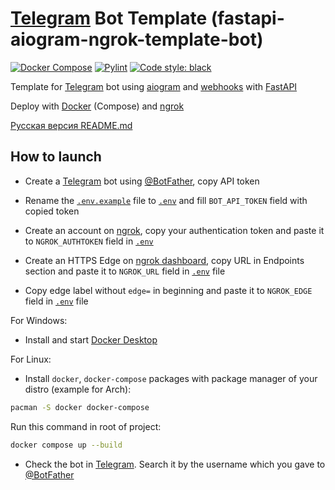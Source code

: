# [Telegram](https://telegram.org) Bot Template (fastapi-aiogram-ngrok-template-bot)

[![Docker Compose](https://github.com/amozebus/fastapi-aiogram-ngrok-template-bot/actions/workflows/docker-compose.yml/badge.svg)](https://github.com/amozebus/fastapi-aiogram-ngrok-template-bot/actions/workflows/docker-compose.yml) [![Pylint](https://github.com/amozebus/fastapi-aiogram-ngrok-template-bot/actions/workflows/pylint.yml/badge.svg)](https://github.com/amozebus/fastapi-aiogram-ngrok-template-bot/actions/workflows/pylint.yml) [![Code style: black](https://img.shields.io/badge/code%20style-black-000000.svg)](https://github.com/psf/black)

Template for [Telegram](https://telegram.org) bot using [aiogram](https://aiogram.dev) and [webhooks](https://en.wikipedia.org/wiki/Webhook) with [FastAPI](https://fastapi.tiangolo.com)

Deploy with [Docker](https://docker.com) (Compose) and [ngrok](https://ngrok.com)

[Русская версия README.md](./README.ru.md)

## How to launch 

- Create a [Telegram](https://telegram.org) bot using [@BotFather](https://t.me/BotFather), copy API token

- Rename the [`.env.example`](./.env.example) file to [`.env`](./.env) and fill `BOT_API_TOKEN` field with copied token

- Create an account on [ngrok](https://ngrok.com), copy your authentication token and paste it to `NGROK_AUTHTOKEN` field in [`.env`](./.env)

- Create an HTTPS Edge on [ngrok dashboard](https://dashboard.ngrok.com/edges), copy URL in Endpoints section and paste it to `NGROK_URL` field in [`.env`](./.env) file

- Copy edge label without `edge=` in beginning and paste it to `NGROK_EDGE` field in [`.env`](./.env) file

For Windows:

- Install and start [Docker Desktop](https://docker.com)

For Linux:

- Install `docker`, `docker-compose` packages with package manager of your distro (example for Arch):

```sh
pacman -S docker docker-compose
```

Run this command in root of project:

```sh
docker compose up --build
```

- Check the bot in [Telegram](https://telegram.org). Search it by the username which you gave to [@BotFather](https://t.me/BotFather)